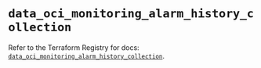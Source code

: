 # `data_oci_monitoring_alarm_history_collection`

Refer to the Terraform Registry for docs: [`data_oci_monitoring_alarm_history_collection`](https://registry.terraform.io/providers/hashicorp/oci/7.19.0/docs/data-sources/monitoring_alarm_history_collection).
